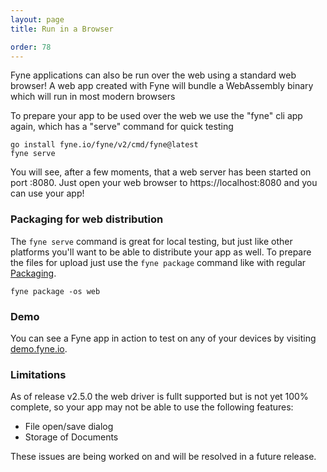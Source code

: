 ```yaml
---
layout: page
title: Run in a Browser

order: 78
---
```


Fyne applications can also be run over the web using a standard web browser!
A web app created with Fyne will bundle a WebAssembly binary which will run in most modern browsers

To prepare your app to be used over the web we use the "fyne" cli app again, which has a
"serve" command for quick testing

```
go install fyne.io/fyne/v2/cmd/fyne@latest
fyne serve
```

You will see, after a few moments, that a web server has been started on port :8080.
Just open your web browser to https://localhost:8080 and you can use your app!

### Packaging for web distribution

The `fyne serve` command is great for local testing, but just like other platforms you'll want
to be able to distribute your app as well. To prepare the files for upload just use the
`fyne package` command like with regular [Packaging](/started/packaging).

```
fyne package -os web
```

### Demo

You can see a Fyne app in action to test on any of your devices by visiting [demo.fyne.io](https://demo.fyne.io/).

### Limitations

As of release v2.5.0 the web driver is fullt supported but is not yet 100% complete, so your app may not be able to use
the following features:

* File open/save dialog
* Storage of Documents

These issues are being worked on and will be resolved in a future release.

